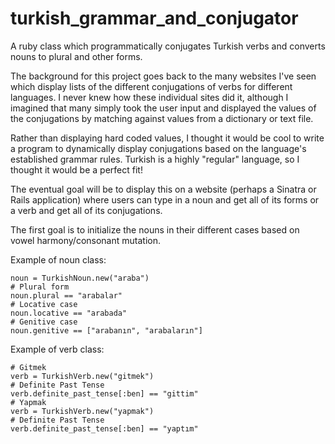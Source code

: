 # turkish_grammar_and_conjugator
A ruby class which programmatically conjugates Turkish verbs and converts nouns to plural and other forms.

The background for this project goes back to the many websites I've seen which display lists of the different conjugations of verbs for different languages. I never knew how these individual sites did it, although I imagined that many simply took the user input and displayed the values of the conjugations by matching against values from a dictionary or text file.

Rather than displaying hard coded values, I thought it would be cool to write a program to dynamically display conjugations based on the language's established grammar rules. Turkish is a highly "regular" language, so I thought it would be a perfect fit!

The eventual goal will be to display this on a website (perhaps a Sinatra or Rails application) where users can type in a noun and get all of its forms or a verb and get all of its conjugations.

The first goal is to initialize the nouns in their different cases based on vowel harmony/consonant mutation.

Example of noun class:

```
noun = TurkishNoun.new("araba")
# Plural form
noun.plural == "arabalar"
# Locative case
noun.locative == "arabada"
# Genitive case
noun.genitive == ["arabanın", "arabaların"]
```

Example of verb class:

```
# Gitmek
verb = TurkishVerb.new("gitmek")
# Definite Past Tense
verb.definite_past_tense[:ben] == "gittim"
# Yapmak
verb = TurkishVerb.new("yapmak")
# Definite Past Tense
verb.definite_past_tense[:ben] == "yaptım"
```
